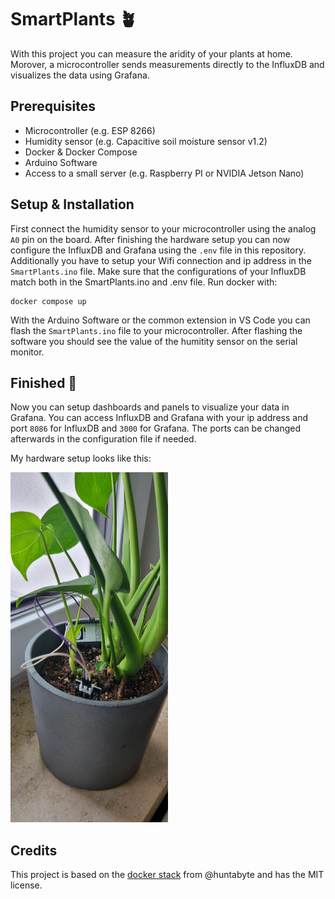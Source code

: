 # SmartPlants 🪴
With this project you can measure the aridity of your plants at home. Morover, a microcontroller sends measurements directly to the InfluxDB and visualizes the data using Grafana. 

## Prerequisites
- Microcontroller (e.g. ESP 8266)
- Humidity sensor (e.g. Capacitive soil moisture sensor v1.2)
- Docker & Docker Compose
- Arduino Software
- Access to a small server (e.g. Raspberry PI or NVIDIA Jetson Nano)

## Setup & Installation
First connect the humidity sensor to your microcontroller using the analog `A0` pin on the board.
After finishing the hardware setup you can now configure the InfluxDB and Grafana using the `.env` file in this repository.
Additionally you have to setup your Wifi connection and ip address in the `SmartPlants.ino` file. Make sure that the configurations of your InfluxDB match both in the SmartPlants.ino and .env file. 
Run docker with:
```docker
docker compose up
```

With the Arduino Software or the common extension in VS Code you can flash the `SmartPlants.ino` file to your microcontroller.
After flashing the software you should see the value of the humitity sensor on the serial monitor. 

## Finished 🥳
Now you can setup dashboards and panels to visualize your data in Grafana. You can access InfluxDB and Grafana with your ip address and port `8086` for InfluxDB and `3000` for Grafana. The ports can be changed afterwards in the configuration file if needed.

My hardware setup looks like this:

<img src="./static/aufbau.jpeg" alt="Hardware-Setup" width="50%"/>

## Credits
This project is based on the [docker stack](https://github.com/huntabyte/tig-stack) from @huntabyte and has the MIT license.


